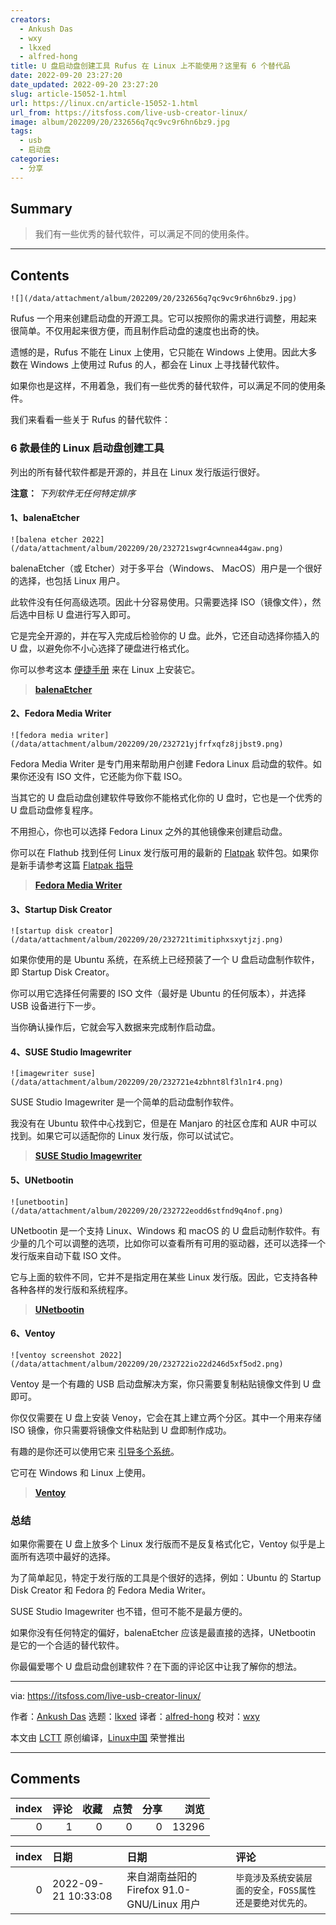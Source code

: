 ```yaml
---
creators:
  - Ankush Das
  - wxy
  - lkxed
  - alfred-hong
title: U 盘启动盘创建工具 Rufus 在 Linux 上不能使用？这里有 6 个替代品
date: 2022-09-20 23:27:20
date_updated: 2022-09-20 23:27:20
slug: article-15052-1.html
url: https://linux.cn/article-15052-1.html
url_from: https://itsfoss.com/live-usb-creator-linux/
image: album/202209/20/232656q7qc9vc9r6hn6bz9.jpg
tags:
  - usb
  - 启动盘
categories:
  - 分享
---
```


## Summary

> 我们有一些优秀的替代软件，可以满足不同的使用条件。

***

<!-- more -->

## Contents

`![](/data/attachment/album/202209/20/232656q7qc9vc9r6hn6bz9.jpg)`

Rufus 一个用来创建启动盘的开源工具。它可以按照你的需求进行调整，用起来很简单。不仅用起来很方便，而且制作启动盘的速度也出奇的快。

遗憾的是，Rufus 不能在 Linux 上使用，它只能在 Windows 上使用。因此大多数在 Windows 上使用过 Rufus 的人，都会在 Linux 上寻找替代软件。

如果你也是这样，不用着急，我们有一些优秀的替代软件，可以满足不同的使用条件。

我们来看看一些关于 Rufus 的替代软件：

### 6 款最佳的 Linux 启动盘创建工具

列出的所有替代软件都是开源的，并且在 Linux 发行版运行很好。

**注意：** *下列软件无任何特定排序*

#### 1、balenaEtcher

`![balena etcher 2022](/data/attachment/album/202209/20/232721swgr4cwnnea44gaw.png)`

balenaEtcher（或 Etcher）对于多平台（Windows、 MacOS）用户是一个很好的选择，也包括 Linux 用户。

此软件没有任何高级选项。因此十分容易使用。只需要选择 ISO（镜像文件），然后选中目标 U 盘进行写入即可。

它是完全开源的，并在写入完成后检验你的 U 盘。此外，它还自动选择你插入的 U 盘，以避免你不小心选择了硬盘进行格式化。

你可以参考这本 [便捷手册](https://itsfoss.com/install-etcher-linux/) 来在 Linux 上安装它。

> 
> **[balenaEtcher](https://www.balena.io/etcher/)**
> 
> 
> 

#### 2、Fedora Media Writer

`![fedora media writer](/data/attachment/album/202209/20/232721yjfrfxqfz8jjbst9.png)`

Fedora Media Writer 是专门用来帮助用户创建 Fedora Linux 启动盘的软件。如果你还没有 ISO 文件，它还能为你下载 ISO。

当其它的 U 盘启动盘创建软件导致你不能格式化你的 U 盘时，它也是一个优秀的 U 盘启动盘修复程序。

不用担心，你也可以选择 Fedora Linux 之外的其他镜像来创建启动盘。

你可以在 Flathub 找到任何 Linux 发行版可用的最新的 [Flatpak](https://itsfoss.com/what-is-flatpak/) 软件包。如果你是新手请参考这篇 [Flatpak 指导](https://itsfoss.com/flatpak-guide/)

> 
> **[Fedora Media Writer](https://flathub.org/apps/details/org.fedoraproject.MediaWriter)**
> 
> 
> 

#### 3、Startup Disk Creator

`![startup disk creator](/data/attachment/album/202209/20/232721timitiphxsxytjzj.png)`

如果你使用的是 Ubuntu 系统，在系统上已经预装了一个 U 盘启动盘制作软件，即 Startup Disk Creator。

你可以用它选择任何需要的 ISO 文件（最好是 Ubuntu 的任何版本），并选择 USB 设备进行下一步。

当你确认操作后，它就会写入数据来完成制作启动盘。

#### 4、SUSE Studio Imagewriter

`![imagewriter suse](/data/attachment/album/202209/20/232721e4zbhnt8lf3ln1r4.png)`

SUSE Studio Imagewriter 是一个简单的启动盘制作软件。

我没有在 Ubuntu 软件中心找到它，但是在 Manjaro 的社区仓库和 AUR 中可以找到。如果它可以适配你的 Linux 发行版，你可以试试它。

> 
> **[SUSE Studio Imagewriter](https://software.opensuse.org/package/imagewriter)**
> 
> 
> 

#### 5、UNetbootin

`![unetbootin](/data/attachment/album/202209/20/232722eodd6stfnd9q4nof.png)`

UNetbootin 是一个支持 Linux、Windows 和 macOS 的 U 盘启动制作软件。有少量的几个可以调整的选项，比如你可以查看所有可用的驱动器，还可以选择一个发行版来自动下载 ISO 文件。

它与上面的软件不同，它并不是指定用在某些 Linux 发行版。因此，它支持各种各种各样的发行版和系统程序。

> 
> **[UNetbootin](https://unetbootin.github.io/)**
> 
> 
> 

#### 6、Ventoy

`![ventoy screenshot 2022](/data/attachment/album/202209/20/232722io22d246d5xf5od2.png)`

Ventoy 是一个有趣的 USB 启动盘解决方案，你只需要复制粘贴镜像文件到 U 盘即可。

你仅仅需要在 U 盘上安装 Venoy，它会在其上建立两个分区。其中一个用来存储 ISO 镜像，你只需要将镜像文件粘贴到 U 盘即制作成功。

有趣的是你还可以使用它来 [引导多个系统](https://itsfoss.com/multiple-linux-one-usb/)。

它可在 Windows 和 Linux 上使用。

> 
> **[Ventoy](https://www.ventoy.net/)**
> 
> 
> 

### 总结

如果你需要在 U 盘上放多个 Linux 发行版而不是反复格式化它，Ventoy 似乎是上面所有选项中最好的选择。

为了简单起见，特定于发行版的工具是个很好的选择，例如：Ubuntu 的 Startup Disk Creator 和 Fedora 的 Fedora Media Writer。

SUSE Studio Imagewriter 也不错，但可不能不是最方便的。

如果你没有任何特定的偏好，balenaEtcher 应该是最直接的选择，UNetbootin 是它的一个合适的替代软件。

你最偏爱哪个 U 盘启动盘创建软件？在下面的评论区中让我了解你的想法。

---

via: <https://itsfoss.com/live-usb-creator-linux/>

作者：[Ankush Das](https://itsfoss.com/author/ankush/) 选题：[lkxed](https://github.com/lkxed) 译者：[alfred-hong](https://github.com/alfred-hong) 校对：[wxy](https://github.com/wxy)

本文由 [LCTT](https://github.com/LCTT/TranslateProject) 原创编译，[Linux中国](https://linux.cn/) 荣誉推出

***

## Comments


|   index |   评论 |   收藏 |   点赞 |   分享 |   浏览 |
|--------:|-------:|-------:|-------:|-------:|-------:|
|       0 |      1 |      0 |      0 |      0 |  13296 |

|   index | 日期                | 日期                                       | 评论                                                     |
|--------:|:--------------------|:-------------------------------------------|:---------------------------------------------------------|
|       0 | 2022-09-21 10:33:08 | 来自湖南益阳的 Firefox 91.0-GNU/Linux 用户 | `毕竟涉及系统安装层面的安全，FOSS属性还是要绝对优先的。` |
